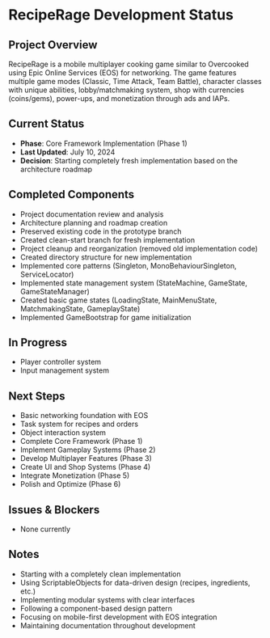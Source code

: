 # RecipeRage Development Status

## Project Overview
RecipeRage is a mobile multiplayer cooking game similar to Overcooked using Epic Online Services (EOS) for networking. The game features multiple game modes (Classic, Time Attack, Team Battle), character classes with unique abilities, lobby/matchmaking system, shop with currencies (coins/gems), power-ups, and monetization through ads and IAPs.

## Current Status
- **Phase**: Core Framework Implementation (Phase 1)
- **Last Updated**: July 10, 2024
- **Decision**: Starting completely fresh implementation based on the architecture roadmap

## Completed Components
- Project documentation review and analysis
- Architecture planning and roadmap creation
- Preserved existing code in the prototype branch
- Created clean-start branch for fresh implementation
- Project cleanup and reorganization (removed old implementation code)
- Created directory structure for new implementation
- Implemented core patterns (Singleton, MonoBehaviourSingleton, ServiceLocator)
- Implemented state management system (StateMachine, GameState, GameStateManager)
- Created basic game states (LoadingState, MainMenuState, MatchmakingState, GameplayState)
- Implemented GameBootstrap for game initialization

## In Progress
- Player controller system
- Input management system

## Next Steps
- Basic networking foundation with EOS
- Task system for recipes and orders
- Object interaction system
- Complete Core Framework (Phase 1)
- Implement Gameplay Systems (Phase 2)
- Develop Multiplayer Features (Phase 3)
- Create UI and Shop Systems (Phase 4)
- Integrate Monetization (Phase 5)
- Polish and Optimize (Phase 6)

## Issues & Blockers
- None currently

## Notes
- Starting with a completely clean implementation
- Using ScriptableObjects for data-driven design (recipes, ingredients, etc.)
- Implementing modular systems with clear interfaces
- Following a component-based design pattern
- Focusing on mobile-first development with EOS integration
- Maintaining documentation throughout development
